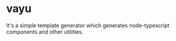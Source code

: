 # vayu
It's a simple template generator which generates node-typescript components and other utilities.
